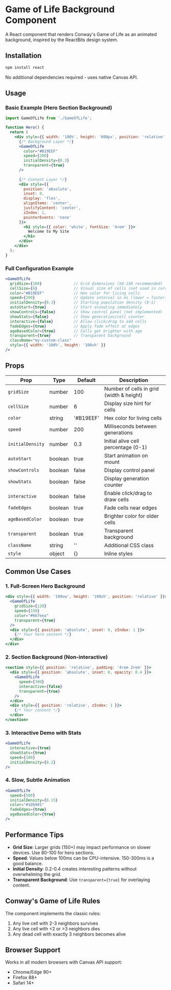 # Game of Life Background Component

A React component that renders Conway's Game of Life as an animated background, inspired by the ReactBits design system.

## Installation

```bash
npm install react
```

No additional dependencies required - uses native Canvas API.

## Usage

### Basic Example (Hero Section Background)

```jsx
import GameOfLife from './GameOfLife';

function Hero() {
  return (
    <div style={{ width: '100%', height: '600px', position: 'relative' }}>
      {/* Background Layer */}
      <GameOfLife 
        color="#B19EEF"
        speed={200}
        initialDensity={0.3}
        transparent={true}
      />
      
      {/* Content Layer */}
      <div style={{ 
        position: 'absolute', 
        inset: 0, 
        display: 'flex', 
        alignItems: 'center', 
        justifyContent: 'center',
        zIndex: 1,
        pointerEvents: 'none'
      }}>
        <h1 style={{ color: 'white', fontSize: '4rem' }}>
          Welcome to My Site
        </h1>
      </div>
    </div>
  );
}
```

### Full Configuration Example

```jsx
<GameOfLife 
  gridSize={100}              // Grid dimensions (50-150 recommended)
  cellSize={6}                // Visual size of cells (not used in current impl)
  color="#B19EEF"             // Hex color for living cells
  speed={200}                 // Update interval in ms (lower = faster)
  initialDensity={0.3}        // Starting population density (0-1)
  autoStart={true}            // Start animating immediately
  showControls={false}        // Show control panel (not implemented)
  showStats={false}           // Show generation/cell counter
  interactive={false}         // Allow click/drag to add cells
  fadeEdges={true}            // Apply fade effect at edges
  ageBasedColor={true}        // Cells get brighter with age
  transparent={true}          // Transparent background
  className="my-custom-class"
  style={{ width: '100%', height: '100vh' }}
/>
```

## Props

| Prop | Type | Default | Description |
|------|------|---------|-------------|
| `gridSize` | number | 100 | Number of cells in grid (width & height) |
| `cellSize` | number | 6 | Display size hint for cells |
| `color` | string | '#B19EEF' | Hex color for living cells |
| `speed` | number | 200 | Milliseconds between generations |
| `initialDensity` | number | 0.3 | Initial alive cell percentage (0-1) |
| `autoStart` | boolean | true | Start animation on mount |
| `showControls` | boolean | false | Display control panel |
| `showStats` | boolean | false | Display generation counter |
| `interactive` | boolean | false | Enable click/drag to draw cells |
| `fadeEdges` | boolean | true | Fade cells near edges |
| `ageBasedColor` | boolean | true | Brighter color for older cells |
| `transparent` | boolean | true | Transparent background |
| `className` | string | '' | Additional CSS class |
| `style` | object | {} | Inline styles |

## Common Use Cases

### 1. Full-Screen Hero Background

```jsx
<div style={{ width: '100vw', height: '100vh', position: 'relative' }}>
  <GameOfLife 
    gridSize={120}
    speed={150}
    color="#667eea"
    transparent={true}
  />
  <div style={{ position: 'absolute', inset: 0, zIndex: 1 }}>
    {/* Your hero content */}
  </div>
</div>
```

### 2. Section Background (Non-interactive)

```jsx
<section style={{ position: 'relative', padding: '4rem 2rem' }}>
  <div style={{ position: 'absolute', inset: 0, opacity: 0.4 }}>
    <GameOfLife 
      speed={300}
      interactive={false}
      transparent={true}
    />
  </div>
  <div style={{ position: 'relative', zIndex: 1 }}>
    {/* Your content */}
  </div>
</section>
```

### 3. Interactive Demo with Stats

```jsx
<GameOfLife 
  interactive={true}
  showStats={true}
  speed={100}
  initialDensity={0.2}
/>
```

### 4. Slow, Subtle Animation

```jsx
<GameOfLife 
  speed={500}
  initialDensity={0.15}
  color="#10b981"
  fadeEdges={true}
  ageBasedColor={true}
/>
```

## Performance Tips

- **Grid Size**: Larger grids (150+) may impact performance on slower devices. Use 80-100 for hero sections.
- **Speed**: Values below 100ms can be CPU-intensive. 150-300ms is a good balance.
- **Initial Density**: 0.2-0.4 creates interesting patterns without overwhelming the grid.
- **Transparent Background**: Use `transparent={true}` for overlaying content.

## Conway's Game of Life Rules

The component implements the classic rules:
1. Any live cell with 2-3 neighbors survives
2. Any live cell with <2 or >3 neighbors dies
3. Any dead cell with exactly 3 neighbors becomes alive

## Browser Support

Works in all modern browsers with Canvas API support:
- Chrome/Edge 90+
- Firefox 88+
- Safari 14+


